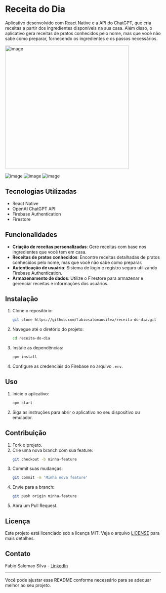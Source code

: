 # Receita do Dia

Aplicativo desenvolvido com React Native e a API do ChatGPT, que cria receitas a partir dos ingredientes disponíveis na sua casa. Além disso, o aplicativo gera receitas de pratos conhecidos pelo nome, mas que você não sabe como preparar, fornecendo os ingredientes e os passos necessários.

<img src="https://github.com/fabiosalomaosilva/receita-do-dia/assets/8368248/738ee4eb-6a30-4e00-9a06-1b30202fc66b" alt="image" width="400"/>

![image](https://github.com/fabiosalomaosilva/receita-do-dia/assets/8368248/738ee4eb-6a30-4e00-9a06-1b30202fc66b)
![image](https://github.com/fabiosalomaosilva/receita-do-dia/assets/8368248/858a329a-55c9-48ae-a0fc-afd1d17d63e2)
![image](https://github.com/fabiosalomaosilva/receita-do-dia/assets/8368248/4be56c1e-b21b-42f7-82af-68e5c0dc796b)


## Tecnologias Utilizadas

- React Native
- OpenAI ChatGPT API
- Firebase Authentication
- Firestore

## Funcionalidades

- **Criação de receitas personalizadas**: Gere receitas com base nos ingredientes que você tem em casa.
- **Receitas de pratos conhecidos**: Encontre receitas detalhadas de pratos conhecidos pelo nome, mas que você não sabe como preparar.
- **Autenticação de usuário**: Sistema de login e registro seguro utilizando Firebase Authentication.
- **Armazenamento de dados**: Utilize o Firestore para armazenar e gerenciar receitas e informações dos usuários.

## Instalação

1. Clone o repositório:
    ```sh
    git clone https://github.com/fabiosalomaosilva/receita-do-dia.git
    ```
2. Navegue até o diretório do projeto:
    ```sh
    cd receita-do-dia
    ```
3. Instale as dependências:
    ```sh
    npm install
    ```
4. Configure as credenciais do Firebase no arquivo `.env`.

## Uso

1. Inicie o aplicativo:
    ```sh
    npm start
    ```
2. Siga as instruções para abrir o aplicativo no seu dispositivo ou emulador.

## Contribuição

1. Fork o projeto.
2. Crie uma nova branch com sua feature:
    ```sh
    git checkout -b minha-feature
    ```
3. Commit suas mudanças:
    ```sh
    git commit -m 'Minha nova feature'
    ```
4. Envie para a branch:
    ```sh
    git push origin minha-feature
    ```
5. Abra um Pull Request.

## Licença

Este projeto está licenciado sob a licença MIT. Veja o arquivo [LICENSE](LICENSE) para mais detalhes.

## Contato

Fabio Salomao Silva - [LinkedIn](https://www.linkedin.com/in/fabio-salomao-silva)

---

Você pode ajustar esse README conforme necessário para se adequar melhor ao seu projeto.
